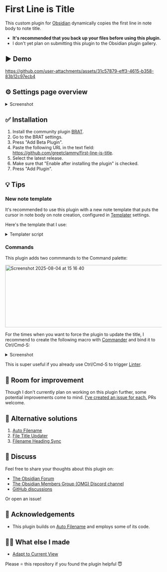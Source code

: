 # First Line is Title

This custom plugin for [Obsidian](https://obsidian.md/) dynamically copies the first line in note body to note title.

- **It's recommended that you back up your files before using this plugin.**
- I don't yet plan on submitting this plugin to the Obsidian plugin gallery.

## ▶️ Demo

https://github.com/user-attachments/assets/31c57879-eff3-4615-b358-83b12c97ecb4

## ⚙️ Settings page overview

<details>
  <summary>Screenshot</summary>
<img width="1044" height="1315" alt="settings" src="https://github.com/user-attachments/assets/02798b46-17a3-48c7-8d9f-64298a743d63" />
</details>

## ✅ Installation

1. Install the community plugin [BRAT](https://obsidian.md/plugins?id=obsidian42-brat).
2. Go to the BRAT settings.
3. Press "Add Beta Plugin".
3. Paste the following URL in the text field: https://github.com/greetclammy/first-line-is-title.
4. Select the latest release.
5. Make sure that "Enable after installing the plugin" is checked.
6. Press "Add Plugin".

## 💡 Tips

### New note template

It's recommended to use this plugin with a new note template that puts the cursor in note body on note creation, configured in [Templater](https://obsidian.md/plugins?id=templater-obsidian) settings.

Here's the template that I use:

<details>
  <summary>Templater script</summary>

  ```js
---
created: <% moment(tp.file.creation_date()).format("YYYY-MM-DDTHH:mmZ") %>
tags: []
---
<%* 
if (!(/^Untitled(\s\d+)?$/.test(tp.file.title))) { -%>
<% tp.file.title %><% await tp.file.cursor() %>
<%* } -%>
<%*
tp.hooks.on_all_templates_executed(async () => {
  const leaf = app.workspace.activeLeaf;
  leaf.setViewState({
    type: "markdown",
    state: {
      mode: "source", 
      source: false
    }
  });
  await leaf.view.editor.focus();
});
-%>
```
  
</details>

### Commands

This plugin adds two commmands to the Command palette:

<img width="732" height="200" alt="Screenshot 2025-08-04 at 15 16 40" src="https://github.com/user-attachments/assets/934db3a9-31fe-4ce6-826a-13b51e1ce6e6" />

For the times when you want to force the plugin to update the title, I recommend to create the following macro with [Commander](https://obsidian.md/plugins?id=cmdr) and bind it to Ctrl/Cmd-S:

<details>
  <summary>Screenshot</summary>
<img width="580" height="428" alt="Screenshot 2025-08-04 at 15 18 09" src="https://github.com/user-attachments/assets/de3f9062-045d-4f6b-9767-a8f023d4d0b6" />
</details>

This is super useful if you already use Ctrl/Cmd-S to trigger [Linter](https://obsidian.md/plugins?id=obsidian-linter).

## 🔨 Room for improvement

Though I don't currently plan on working on this plugin further, some potential improvements come to mind. [I've created an issue for each.](https://github.com/greetclammy/first-line-is-title/issues) PRs welcome.

## 👀 Alternative solutions

1. [Auto Filename](https://obsidian.md/plugins?id=auto-filename)
2. [File Title Updater](https://obsidian.md/plugins?id=file-title-updater)
3. [Filename Heading Sync](https://obsidian.md/plugins?id=obsidian-filename-heading-sync)

## 💬 Discuss

Feel free to share your thoughts about this plugin on:

- [The Obsidian Forum](https://forum.obsidian.md/t/plugin-to-automatically-copy-first-line-in-note-to-note-title/103558)
- [The Obsidian Members Group (OMG) Discord channel](https://discord.com/channels/686053708261228577/707816848615407697)
- [GitHub discussions](https://github.com/greetclammy/first-line-is-title/discussions)

Or open an issue!

## 🙏 Acknowledgements

- This plugin builds on [Auto Filename](https://obsidian.md/plugins?id=auto-filename) and employs some of its code.

## 👨‍💻 What else I made

- [Adapt to Current View](https://github.com/greetclammy/adapt-to-current-view/)

Please ⭐️ this repository if you found the plugin helpful 😇
